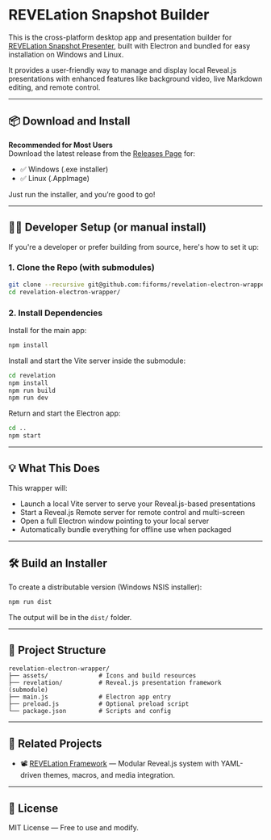# REVELation Snapshot Builder

This is the cross-platform desktop app and presentation builder for [REVELation Snapshot Presenter](https://github.com/fiforms/revelation), built with Electron and bundled for easy installation on Windows and Linux.

It provides a user-friendly way to manage and display local Reveal.js presentations with enhanced features like background video, live Markdown editing, and remote control.

---

## 📦 Download and Install

**Recommended for Most Users**  
Download the latest release from the [Releases Page](https://github.com/fiforms/revelation-electron-wrapper/releases) for:

- ✅ Windows (.exe installer)
- ✅ Linux (.AppImage)

Just run the installer, and you’re good to go!

---

## 👨‍💻 Developer Setup (or manual install)

If you're a developer or prefer building from source, here's how to set it up:

### 1. Clone the Repo (with submodules)

```bash
git clone --recursive git@github.com:fiforms/revelation-electron-wrapper.git
cd revelation-electron-wrapper/
````

### 2. Install Dependencies

Install for the main app:

```bash
npm install
```

Install and start the Vite server inside the submodule:

```bash
cd revelation
npm install
npm run build
npm run dev
```

Return and start the Electron app:

```bash
cd ..
npm start
```

---

## 💡 What This Does

This wrapper will:

* Launch a local Vite server to serve your Reveal.js-based presentations
* Start a Reveal.js Remote server for remote control and multi-screen
* Open a full Electron window pointing to your local server
* Automatically bundle everything for offline use when packaged

---

## 🛠 Build an Installer

To create a distributable version (Windows NSIS installer):

```bash
npm run dist
```

The output will be in the `dist/` folder.

---

## 📁 Project Structure

```
revelation-electron-wrapper/
├── assets/              # Icons and build resources
├── revelation/          # Reveal.js presentation framework (submodule)
├── main.js              # Electron app entry
├── preload.js           # Optional preload script
└── package.json         # Scripts and config
```

---

## 🔗 Related Projects

* 📽️ [REVELation Framework](https://github.com/fiforms/revelation) — Modular Reveal.js system with YAML-driven themes, macros, and media integration.

---

## 📜 License

MIT License — Free to use and modify.


